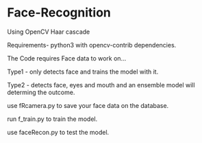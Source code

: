 # Face-Recognition
Using OpenCV Haar cascade

Requirements-
 python3 with opencv-contrib dependencies.

The Code requires Face data to work on...

Type1 - only detects face and trains the model with it.

Type2 - detects face, eyes and mouth and an ensemble model will determing the outcome.

use fRcamera.py to save your face data on the database.

run f_train.py to train the model.

use faceRecon.py to test the model.
